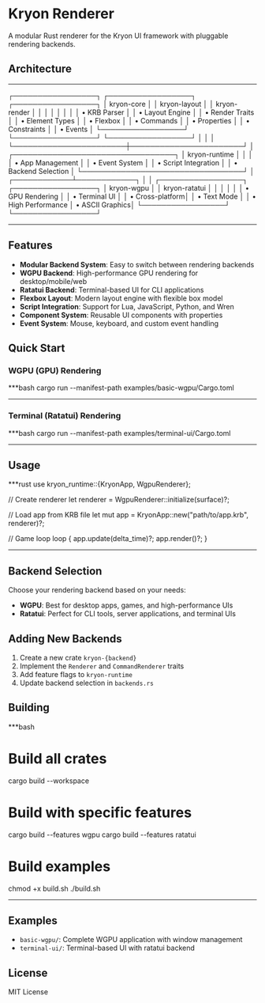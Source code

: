 # Kryon Renderer

A modular Rust renderer for the Kryon UI framework with pluggable rendering backends.

## Architecture

***
┌─────────────────┐    ┌─────────────────┐    ┌─────────────────┐
│   kryon-core    │    │  kryon-layout   │    │  kryon-render   │
│                 │    │                 │    │                 │
│ • KRB Parser    │    │ • Layout Engine │    │ • Render Traits │
│ • Element Types │    │ • Flexbox       │    │ • Commands      │
│ • Properties    │    │ • Constraints   │    │ • Events        │
└─────────────────┘    └─────────────────┘    └─────────────────┘
         │                       │                       │
         └───────────────────────┼───────────────────────┘
                                 │
              ┌─────────────────────────────────┐
              │        kryon-runtime            │
              │                                 │
              │ • App Management               │
              │ • Event System                 │
              │ • Script Integration           │
              │ • Backend Selection            │
              └─────────────────────────────────┘
                                 │
                    ┌────────────┴────────────┐
                    │                         │
         ┌─────────────────┐       ┌─────────────────┐
         │   kryon-wgpu    │       │ kryon-ratatui   │
         │                 │       │                 │
         │ • GPU Rendering │       │ • Terminal UI   │
         │ • Cross-platform│       │ • Text Mode     │
         │ • High Performance      │ • ASCII Graphics│
         └─────────────────┘       └─────────────────┘
***

## Features

- **Modular Backend System**: Easy to switch between rendering backends
- **WGPU Backend**: High-performance GPU rendering for desktop/mobile/web
- **Ratatui Backend**: Terminal-based UI for CLI applications
- **Flexbox Layout**: Modern layout engine with flexible box model
- **Script Integration**: Support for Lua, JavaScript, Python, and Wren
- **Component System**: Reusable UI components with properties
- **Event System**: Mouse, keyboard, and custom event handling

## Quick Start

### WGPU (GPU) Rendering

***bash
cargo run --manifest-path examples/basic-wgpu/Cargo.toml
***

### Terminal (Ratatui) Rendering

***bash
cargo run --manifest-path examples/terminal-ui/Cargo.toml
***

## Usage

***rust
use kryon_runtime::{KryonApp, WgpuRenderer};

// Create renderer
let renderer = WgpuRenderer::initialize(surface)?;

// Load app from KRB file
let mut app = KryonApp::new("path/to/app.krb", renderer)?;

// Game loop
loop {
    app.update(delta_time)?;
    app.render()?;
}
***

## Backend Selection

Choose your rendering backend based on your needs:

- **WGPU**: Best for desktop apps, games, and high-performance UIs
- **Ratatui**: Perfect for CLI tools, server applications, and terminal UIs

## Adding New Backends

1. Create a new crate `kryon-{backend}`
2. Implement the `Renderer` and `CommandRenderer` traits
3. Add feature flags to `kryon-runtime`
4. Update backend selection in `backends.rs`

## Building

***bash
# Build all crates
cargo build --workspace

# Build with specific features
cargo build --features wgpu
cargo build --features ratatui

# Build examples
chmod +x build.sh
./build.sh
***

## Examples

- `basic-wgpu/`: Complete WGPU application with window management
- `terminal-ui/`: Terminal-based UI with ratatui backend

## License

MIT License